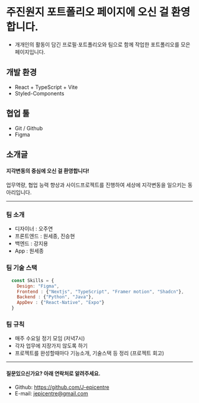 # 주진원지 포트폴리오 페이지에 오신 걸 환영합니다.

- 개개인의 활동이 담긴 프로필·포트폴리오와 팀으로 함께 작업한 포트폴리오를 모은 페이지입니다.

## 개발 환경

- React + TypeScript + Vite
- Styled-Components

## 협업 툴

- Git / Github
- Figma

## 소개글

#### 지각변동의 중심에 오신 걸 환영합니다!

업무역량, 협업 능력 향상과 사이드프로젝트를 진행하여
세상에 지각변동을 일으키는 동아리입니다.

---

### 팀 소개

- 디자이너 : 오주연
- 프론트엔드 : 원세종, 진승현
- 백엔드 : 강지용
- App : 원세종

### 팀 기술 스택

```javascript
  const Skills = {
    Design: "Figma",
    Frontend : {"Nextjs", "TypeScript", "Framer motion", "Shadcn"},
    Backend : {"Python", "Java"},
    AppDev : {"React-Native", "Expo"}
  }
```

### 팀 규칙

- 매주 수요일 정기 모임 (저녁7시)
- 각자 업무에 지장가지 않도록 하기
- 프로젝트를 완성할때마다 기능소개, 기술스택 등 정리 (프로젝트 회고)

---

#### 질문있으신가요? 아래 연락처로 알려주세요.

- Github: https://github.com/J-epicentre
- E-mail: jepicentre@gmail.com
